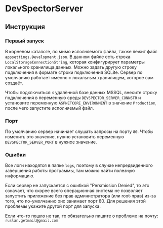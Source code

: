 # DevSpectorServer

## Инструкция

### Первый запуск
В корневом каталоге, по мимо исполняемого файла, также лежит файл `appsettings.Development.json`.
В данном файле есть строка `LocalStorageConnectionString`, которая конфигурирует параметры локального хранилища данных. Можно задать другую строку подключения в формате строки подключения SQLite. Сервер по умолчанию работает именно с локальным хранилищем, которое сам создаёт.

Чтобы подключиться к удалённой базе данных MSSQL, внесите строку подключения в переменную среды
`DEVSPECTOR_SERVER_CONNSTR` и установите переменную `ASPNETCORE_ENVIRONMENT` в значение `Production`, после чего запустите исполняемый файл.

### Порт
По умолчанию сервер начинает слушать запросы на порту `80`. Чтобы изменить это значение, нужно
установить переменную `DEVSPECTOR_SERVER_PORT` в нужное значение.

### Ошибки
Все логи находятся в папке `logs`, поэтому в случае непредвиденного завершения работы программы,
там можно найти полезную информацию.

Если сервер не запускается с ошибкой "Persmission Denied", то это означает, что скорее всего операционная система не позволяет 
запустить приложение без прав администратора (или root-прав) из-за того, что по-умолчанию оно занимает порт 80.
Для решения этой проблемы укажите другой порт для запуска.

Если что-то пошло не так, то обязательно пишите о проблеме на почту: `ruslan.getmail@gmail.com`
